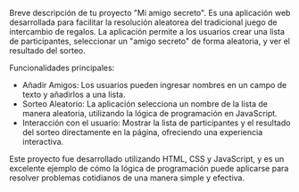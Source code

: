 Breve descripción de tu proyecto "Mi amigo secreto".
Es una aplicación web desarrollada para facilitar la resolución aleatorea del tradicional juego de intercambio de regalos. 
La aplicación permite a los usuarios crear una lista de participantes, seleccionar un "amigo secreto" de forma aleatoria, y ver el resultado del sorteo.

Funcionalidades principales:
* Añadir Amigos: Los usuarios pueden ingresar nombres en un campo de texto y añadirlos a una lista.
* Sorteo Aleatorio: La aplicación selecciona un nombre de la lista de manera aleatoria, utilizando la lógica de programación en JavaScript.
* Interacción con el usuario: Mostrar la lista de participantes y el resultado del sorteo directamente en la página, ofreciendo una experiencia interactiva.

Este proyecto fue desarrollado utilizando HTML, CSS y JavaScript, y es un excelente ejemplo de cómo la lógica de programación puede aplicarse para resolver 
problemas cotidianos de una manera simple y efectiva.
